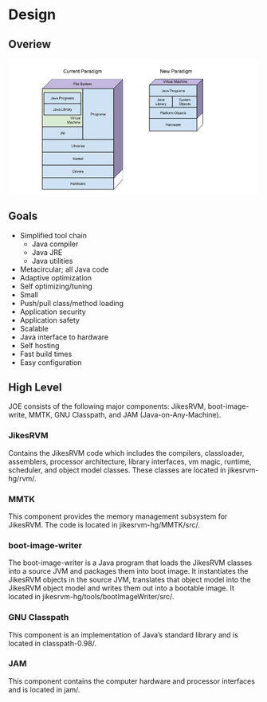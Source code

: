 # Design

## Overiew
![Overview](/images/JOE_Overview.png "overview")

## Goals

* Simplified tool chain
  * Java compiler
  * Java JRE
  * Java utilities
* Metacircular; all Java code
* Adaptive optimization
* Self optimizing/tuning
* Small
* Push/pull class/method loading
* Application security
* Application safety
* Scalable
* Java interface to hardware
* Self hosting
* Fast build times
* Easy configuration

## High Level

JOE consists of the following major components: JikesRVM, boot-image-write, MMTK, GNU Classpath, and JAM (Java-on-Any-Machine).

### JikesRVM

Contains the JikesRVM code which includes the compilers, classloader, assemblers, processor architecture, library interfaces, vm magic, runtime, scheduler, and object model classes. These classes are located in jikesrvm-hg/rvm/.

### MMTK

This component provides the memory management subsystem for JikesRVM. The code is located in jikesrvm-hg/MMTK/src/.

### boot-image-writer

The boot-image-writer is a Java program that loads the JikesRVM classes  into a source JVM and packages them into boot image. It instantiates the JikesRVM objects in the source JVM, translates that object model into the JikesRVM object model and writes them out into a bootable image. It located in jikesrvm-hg/tools/bootImageWriter/src/.

### GNU Classpath

This component is an implementation of Java’s standard library and is located in classpath-0.98/.

### JAM

This component contains the computer hardware and processor interfaces and is located in jam/.		
